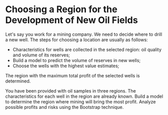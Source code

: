 # Choosing a Region for the Development of New Oil Fields

Let's say you work for a mining company. We need to decide where to drill a new well.
The steps for choosing a location are usually as follows:
- Characteristics for wells are collected in the selected region: oil quality and volume of its reserves;
- Build a model to predict the volume of reserves in new wells;
- Choose the wells with the highest value estimates;

The region with the maximum total profit of the selected wells is determined.

You have been provided with oil samples in three regions. The characteristics for each well in the region are already known. Build a model to determine the region where mining will bring the most profit. 
Analyze possible profits and risks using the Bootstrap technique.
